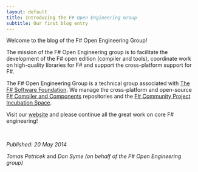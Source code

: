 ```yaml
---
layout: default
title: Introducing the F# Open Engineering Group
subtitle: Our first blog entry
---
```


Welcome to the blog of the F# Open Engineering Group!


The mission of the F# Open Engineering group is to facilitate the development of the 
F# open edition (compiler and tools), coordinate work on high-quality libraries for F#
and support the cross-platform support for F#. 

The F# Open Engineering Group is a technical group associated with
[The F# Software Foundation](http://fsharp.org).
We manage the cross-platform and open-source [F# Compiler and Components](https://github.com/fsharp) repositories 
and the [F# Community Project Incubation Space](https://github.com/fsprojects).

Visit our [website](http://fsharp.github.io) and please continue all the great work on core F# engineering!

<br />
 
_Published: 20 May 2014_  

_Tomas Petricek_ and _Don Syme_ 
_(on behalf of the F# Open Engineering group)_
